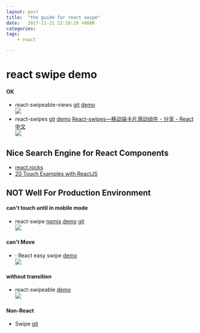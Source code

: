 ```yaml
---
layout: post
title:  "the guide for react swipe"
date:   2017-11-21 22:10:29 +0800
categories:  
tags: 
    - react 

---
```


# react swipe demo #


#### OK  ####
* react-swipeable-views
 [git](https://github.com/oliviertassinari/react-swipeable-views)
 [demo](https://react-swipeable-views.com/demos/demos/)  
![](https://i.imgur.com/90aVFml.gif)
* react-swipes
 [git](https://github.com/younth/react-swipes)
 [demo](http://younth.coding.me/mynote/demo/swipes/)
 [React-swipes—移动端卡片滑动组件 - 分享 - React 中文](http://react-china.org/t/react-swipes/9042)    
![](https://i.imgur.com/ktfkjkS.gif) 

##  Nice Search Engine for React Components ##
* [react.rocks](https://react.rocks/)
* [20 Touch Examples with ReactJS](https://react.rocks/tag/Touch)

## NOT Well For Production Environment ##
#### can't touch until in mobile mode ####
* react-swipe
 [npmjs](https://www.npmjs.com/package/react-swipe)
 [demo](http://voronianski.github.io/react-swipe/demo/)
 [git](https://github.com/voronianski/react-swipe)  
![](https://i.imgur.com/qF55IPU.gif)
#### can't Move  ####
* : React easy swipe 
 [demo](http://react-easy-swipe.js.org/#demo)  
![](https://i.imgur.com/dTX86qv.gif)
#### without transition  ####
* react-swipeable 
 [demo](https://codepen.io/hartzis/pen/oebBPp)  
![](https://i.imgur.com/S2a6UiF.gif) 

#### Non-React  ####
* Swipe [git](https://github.com/thebird/swipe#swipe-api)